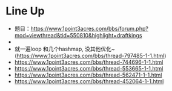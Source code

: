 # Line Up
- 题目：https://www.1point3acres.com/bbs/forum.php?mod=viewthread&tid=550810&highlight=draftkings
-
- 就一遍loop 和几个hashmap, 没其他优化~  (https://www.1point3acres.com/bbs/thread-797485-1-1.html)
- https://www.1point3acres.com/bbs/thread-744696-1-1.html
- https://www.1point3acres.com/bbs/thread-553665-1-1.html
- https://www.1point3acres.com/bbs/thread-562471-1-1.html
- https://www.1point3acres.com/bbs/thread-452064-1-1.html